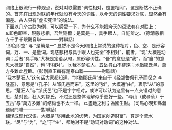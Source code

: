 网络上很流行一种观点，说对对联需要“词性相对，位置相同”。这是断然不正确的。首先在出现对联的年代就没有今天的词性，以今天的词性要求对联，显然会有偏差。古人只有“虚实死活”的说法。  
下面以几个古联为例，可以感受一下，为什么不能把今天的语法套在对联上：  
    a.即色即空，現慈悲相，吾無隱爾；是萬是一，具手眼人，自能辨之。（德清慈相寺千手千眼觀音聯————對聯話）  
“即色即空” 与 “是萬是一” 显然不是今天网络上常说的这种相对，色、空、是形容词，万、一、是量词。现慈悲相与具手眼人也完全“不相对”，前者，“现”大概是动词；后者“具手眼”大概是定语从句，属形容词性。“吾”的意思是“我”，而“自”的意思大概是“自然”，也“不相对”。
    b.我本楚狂人，五岳尋山不辭遠；地猶鄒氏邑，萬方多難此登臨。（彭剛直玉麟有題泰山聯————對聯話）  
“我本楚狂人”这句话大家都知道，“地猶鄒氏邑”来自于《经邹鲁祭孔子而叹之 李隆基》，意思是“（孔子）从邹氏邑而来”，这里的“猶”，大概通“由”，表示“从”的意思。“楚狂人”与“邹氏邑”也不是字字相对，或许可以认为这里有一点交错对的意思，楚对邑，狂人对鄒氏，不过还是整体理解似乎更好一些。“尋山（或尋仙）于五岳”与“萬方多難”的结构也不太一样。
    c.盡地之利；為國生財。（司馬心硯知縣瀚題局門聯————對聯話）  
翻译成现代汉语，大概是“尽用此地的优势，为国家创造财富”，算是个流水联。“尽”与“为”，“之”于“生”，都绝对不是“动词对动词”的这种对法。
